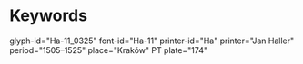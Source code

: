 # Keywords
glyph-id="Ha-11_0325"
font-id="Ha-11"
printer-id="Ha"
printer="Jan Haller"
period="1505–1525"
place="Kraków"
PT plate="174"
